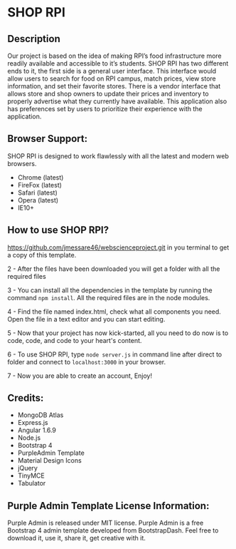 # SHOP RPI

## Description
Our project is based on the idea of making RPI’s food infrastructure more readily available and accessible to it’s students. SHOP RPI has two different ends to it, the first side is a general user interface. This interface would allow users to search for food on RPI campus, match prices, view store information, and set their favorite stores. There is a vendor interface that allows store and shop owners to update their prices and inventory to properly advertise what they currently have available. This application also has preferences set by users to prioritize their experience with the application.


## Browser Support:

SHOP RPI is designed to work flawlessly with all the latest and modern web browsers.

- Chrome (latest)
- FireFox (latest)
- Safari (latest)
- Opera (latest)
- IE10+  

## How to use SHOP RPI?

https://github.com/jmessare46/webscienceproject.git in you terminal to get a copy of this template.

2 - After the files have been downloaded you will get a folder with all the required files

3 - You can install all the dependencies in the template by running the command `npm install`. All the required files are in the node modules.

4 - Find the file named index.html, check what all components you need. Open the file in a text editor and you can start editing.

5 - Now that your project has now kick-started, all you need to do now is to code, code, and code to your heart's content.

6 - To use SHOP RPI, type `node server.js` in command line after direct to folder and connect to `localhost:3000` in your browser.

7 - Now you are able to create an account, Enjoy!


## Credits:

- MongoDB Atlas
- Express.js
- Angular 1.6.9
- Node.js
- Bootstrap 4
- PurpleAdmin Template
- Material Design Icons
- jQuery
- TinyMCE
- Tabulator



## Purple Admin Template License Information:

Purple Admin is released under MIT license. Purple Admin is a free Bootstrap 4 admin template developed from BootstrapDash. Feel free to download it, use it, share it, get creative with it.
